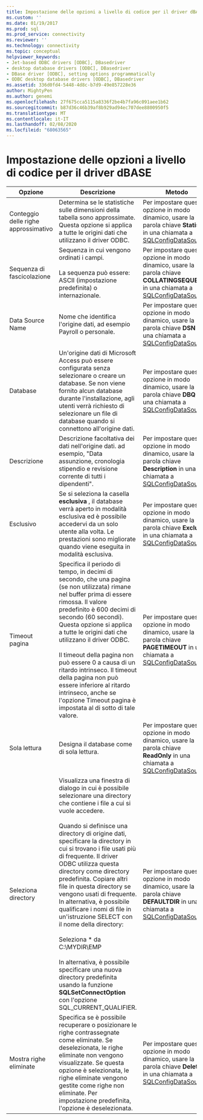 ```yaml
---
title: Impostazione delle opzioni a livello di codice per il driver dBASE | Microsoft Docs
ms.custom: ''
ms.date: 01/19/2017
ms.prod: sql
ms.prod_service: connectivity
ms.reviewer: ''
ms.technology: connectivity
ms.topic: conceptual
helpviewer_keywords:
- Jet-based ODBC drivers [ODBC], DBasedriver
- desktop database drivers [ODBC], DBasedriver
- DBase driver [ODBC], setting options programmatically
- ODBC desktop database drivers [ODBC], DBasedriver
ms.assetid: 336d0fd4-5448-4d8c-b7d9-49e857228e36
author: MightyPen
ms.author: genemi
ms.openlocfilehash: 27f675cca5115a8336f2be4b7fa96c091aee1b62
ms.sourcegitcommit: b87d36c46b39af8b929ad94ec707dee8800950f5
ms.translationtype: MT
ms.contentlocale: it-IT
ms.lasthandoff: 02/08/2020
ms.locfileid: "68063565"
---
```

# <a name="setting-options-programmatically-for-the-dbase-driver"></a>Impostazione delle opzioni a livello di codice per il driver dBASE

|Opzione|Descrizione|Metodo|  
|------------|-----------------|------------|  
|Conteggio delle righe approssimativo|Determina se le statistiche sulle dimensioni della tabella sono approssimate. Questa opzione si applica a tutte le origini dati che utilizzano il driver ODBC.|Per impostare questa opzione in modo dinamico, usare la parola chiave **Statistics** in una chiamata a [SQLConfigDataSource](../../odbc/microsoft/sqlconfigdatasource-dbase-driver.md).|  
|Sequenza di fascicolazione|Sequenza in cui vengono ordinati i campi.<br /><br /> La sequenza può essere: ASCII (impostazione predefinita) o internazionale.|Per impostare questa opzione in modo dinamico, usare la parola chiave **COLLATINGSEQUENCE** in una chiamata a [SQLConfigDataSource](../../odbc/microsoft/sqlconfigdatasource-dbase-driver.md).|  
|Data Source Name|Nome che identifica l'origine dati, ad esempio Payroll o personale.|Per impostare questa opzione in modo dinamico, usare la parola chiave **DSN** in una chiamata a [SQLConfigDataSource](../../odbc/microsoft/sqlconfigdatasource-dbase-driver.md).|  
|Database|Un'origine dati di Microsoft Access può essere configurata senza selezionare o creare un database. Se non viene fornito alcun database durante l'installazione, agli utenti verrà richiesto di selezionare un file di database quando si connettono all'origine dati.|Per impostare questa opzione in modo dinamico, usare la parola chiave **DBQ** in una chiamata a [SQLConfigDataSource](../../odbc/microsoft/sqlconfigdatasource-dbase-driver.md).|  
|Descrizione|Descrizione facoltativa dei dati nell'origine dati. ad esempio, "Data assunzione, cronologia stipendio e revisione corrente di tutti i dipendenti".|Per impostare questa opzione in modo dinamico, usare la parola chiave **Description** in una chiamata a [SQLConfigDataSource](../../odbc/microsoft/sqlconfigdatasource-dbase-driver.md).|  
|Esclusivo|Se si seleziona la casella **esclusiva** , il database verrà aperto in modalità esclusiva ed è possibile accedervi da un solo utente alla volta. Le prestazioni sono migliorate quando viene eseguita in modalità esclusiva.|Per impostare questa opzione in modo dinamico, usare la parola chiave **Exclusive** in una chiamata a [SQLConfigDataSource](../../odbc/microsoft/sqlconfigdatasource-dbase-driver.md).|  
|Timeout pagina|Specifica il periodo di tempo, in decimi di secondo, che una pagina (se non utilizzata) rimane nel buffer prima di essere rimossa. Il valore predefinito è 600 decimi di secondo (60 secondi). Questa opzione si applica a tutte le origini dati che utilizzano il driver ODBC.<br /><br /> Il timeout della pagina non può essere 0 a causa di un ritardo intrinseco. Il timeout della pagina non può essere inferiore al ritardo intrinseco, anche se l'opzione Timeout pagina è impostata al di sotto di tale valore.|Per impostare questa opzione in modo dinamico, usare la parola chiave **PAGETIMEOUT** in una chiamata a [SQLConfigDataSource](../../odbc/microsoft/sqlconfigdatasource-dbase-driver.md).|  
|Sola lettura|Designa il database come di sola lettura.|Per impostare questa opzione in modo dinamico, usare la parola chiave **ReadOnly** in una chiamata a [SQLConfigDataSource](../../odbc/microsoft/sqlconfigdatasource-dbase-driver.md).|  
|Seleziona directory|Visualizza una finestra di dialogo in cui è possibile selezionare una directory che contiene i file a cui si vuole accedere.<br /><br /> Quando si definisce una directory di origine dati, specificare la directory in cui si trovano i file usati più di frequente. Il driver ODBC utilizza questa directory come directory predefinita. Copiare altri file in questa directory se vengono usati di frequente. In alternativa, è possibile qualificare i nomi di file in un'istruzione SELECT con il nome della directory:<br /><br /> Seleziona \* da C:\MYDIR\EMP<br /><br /> In alternativa, è possibile specificare una nuova directory predefinita usando la funzione **SQLSetConnectOption** con l'opzione SQL_CURRENT_QUALIFIER.|Per impostare questa opzione in modo dinamico, usare la parola chiave **DEFAULTDIR** in una chiamata a [SQLConfigDataSource](../../odbc/microsoft/sqlconfigdatasource-dbase-driver.md).|  
|Mostra righe eliminate|Specifica se è possibile recuperare o posizionare le righe contrassegnate come eliminate. Se deselezionata, le righe eliminate non vengono visualizzate. Se questa opzione è selezionata, le righe eliminate vengono gestite come righe non eliminate. Per impostazione predefinita, l'opzione è deselezionata.|Per impostare questa opzione in modo dinamico, usare la parola chiave **Deleted** in una chiamata a [SQLConfigDataSource](../../odbc/microsoft/sqlconfigdatasource-dbase-driver.md).|
